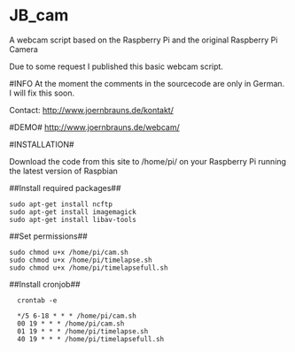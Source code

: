 JB_cam
======

A webcam script based on the Raspberry Pi and the original Raspberry Pi Camera

Due to some request I published this basic webcam script.

#INFO
At the moment the comments in the sourcecode are only in German.
I will fix this soon.

Contact: http://www.joernbrauns.de/kontakt/

#DEMO#
http://www.joernbrauns.de/webcam/

#INSTALLATION#

Download the code from this site to /home/pi/ on your Raspberry Pi running the latest version of Raspbian

##Install required packages##
```
sudo apt-get install ncftp
sudo apt-get install imagemagick
sudo apt-get install libav-tools
```
##Set permissions##
```
sudo chmod u+x /home/pi/cam.sh
sudo chmod u+x /home/pi/timelapse.sh
sudo chmod u+x /home/pi/timelapsefull.sh
```
##Install cronjob##
```
  crontab -e
```
```
  */5 6-18 * * * /home/pi/cam.sh
  00 19 * * * /home/pi/cam.sh
  01 19 * * * /home/pi/timelapse.sh
  40 19 * * * /home/pi/timelapsefull.sh
```
